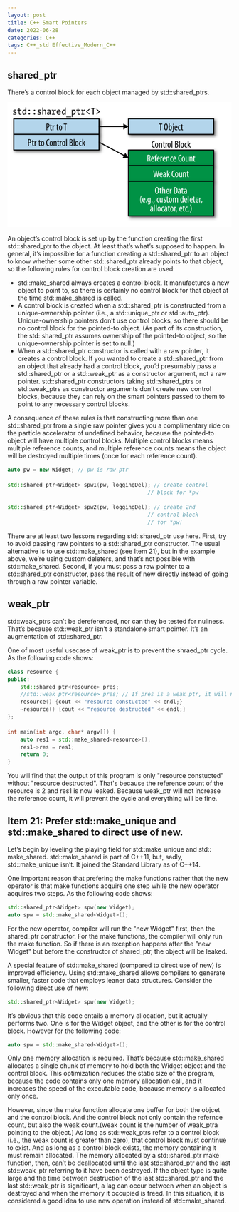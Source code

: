 ```yaml
---
layout: post
title: C++ Smart Pointers
date: 2022-06-28
categories: C++
tags: C++_std Effective_Modern_C++
---
```


## shared_ptr

There’s a control block for each object managed by std::shared_ptrs.

![shared_ptr control block](https://github.com/SaltyFish123/SaltyFish123.github.io/blob/master/_posts/images/c++_notes/shared_ptr_control_block.png?raw=true)

An object’s control block is set up by the function creating the first std::shared_ptr to the object. At least that’s what’s supposed to happen. In general, it’s impossible for a function creating a std::shared_ptr to an object to know whether some other std::shared_ptr already points to that object, so the following rules for control block creation are used:

* std::make_shared always creates a control block. It manufactures a new object to point to, so there is certainly no control block for that object at the time std::make_shared is called.
* A control block is created when a std::shared_ptr is constructed from a unique-ownership pointer (i.e., a std::unique_ptr or std::auto_ptr). Unique-ownership pointers don’t use control blocks, so there should be no control block for the pointed-to object. (As part of its construction, the std::shared_ptr assumes ownership of the pointed-to object, so the unique-ownership pointer is set to null.)
* When a std::shared_ptr constructor is called with a raw pointer, it creates a control block. If you wanted to create a std::shared_ptr from an object that already had a control block, you’d presumably pass a std::shared_ptr or a std::weak_ptr as a constructor argument, not a raw pointer. std::shared_ptr constructors taking std::shared_ptrs or std::weak_ptrs as constructor arguments don’t create new control blocks, because they can rely on the smart pointers passed to them to point to any necessary control blocks.

A consequence of these rules is that constructing more than one std::shared_ptr from a single raw pointer gives you a complimentary ride on the particle accelerator of undefined behavior, because the pointed-to object will have multiple control blocks. Multiple control blocks means multiple reference counts, and multiple reference counts means the object will be destroyed multiple times (once for each reference count).

```cpp
auto pw = new Widget; // pw is raw ptr

std::shared_ptr<Widget> spw1(pw, loggingDel); // create control
                                            // block for *pw

std::shared_ptr<Widget> spw2(pw, loggingDel); // create 2nd
                                            // control block
                                            // for *pw!
```

There are at least two lessons regarding std::shared_ptr use here. First, try to avoid passing raw pointers to a std::shared_ptr constructor. The usual alternative is to use std::make_shared (see Item 21), but in the example above, we’re using custom deleters, and that’s not possible with std::make_shared. Second, if you must pass a raw pointer to a std::shared_ptr constructor, pass the result of new directly instead of going through a raw pointer variable.

## weak_ptr

std::weak_ptrs can’t be dereferenced, nor can they be tested for nullness. That’s because std::weak_ptr isn’t a standalone smart pointer. It’s an augmentation of std::shared_ptr.

One of most useful usecase of weak_ptr is to prevent the shraed_ptr cycle. As the following code shows:

```cpp
class resource {
public:
    std::shared_ptr<resource> pres;
    //std::weak_ptr<resource> pres; // If pres is a weak_ptr, it will not increase the reference count
    resource() {cout << "resource constucted" << endl;}
    ~resource() {cout << "resource destructed" << endl;}
};

int main(int argc, char* argv[]) {
    auto res1 = std::make_shared<resource>();
    res1->res = res1;
    return 0;
}
```

You will find that the output of this program is only "resource constucted" without "resource destructed". That's because the reference count of the resource is 2 and res1 is now leaked. Because weak_ptr will not increase the reference count, it will prevent the cycle and everything will be fine.

## Item 21: Prefer std::make_unique and std::make_shared to direct use of new.

Let’s begin by leveling the playing field for std::make_unique and std:: make_shared. std::make_shared is part of C++11, but, sadly, std::make_unique isn’t. It joined the Standard Library as of C++14.

One important reason that prefering the make functions rather that the new operator is that make functions acquire one step while the new operator acquires two steps. As the following code shows:

```cpp
std::shared_ptr<Widget> spw(new Widget);
auto spw = std::make_shared<Widget>();
```

For the new operator, compiler will run the "new Widget" first, then the shared_ptr constructor. For the make functions, the compiler will only run the make function. So if there is an exception happens after the "new Widget" but before the constructor of shared_ptr, the object will be leaked.

A special feature of std::make_shared (compared to direct use of new) is improved efficiency. Using std::make_shared allows compilers to generate smaller, faster code that employs leaner data structures. Consider the following direct use of new:

```cpp
std::shared_ptr<Widget> spw(new Widget);
```

It’s obvious that this code entails a memory allocation, but it actually performs two. One is for the Widget object, and the other is for the control block. However for the following code:

```cpp
auto spw = std::make_shared<Widget>();
```

Only one memory allocation is required. That’s because std::make_shared allocates a single chunk of memory to hold both the Widget object and the control block. This optimization reduces the static size of the program, because the code contains only one memory allocation call, and it increases the speed of the executable code, because memory is allocated only once.

However, since the make function allocate one buffer for both the objcet and the control block. And the control block not only contain the refernce count, but also the weak count.(weak count is the number of weak_ptra pointing to the object.) As long as std::weak_ptrs refer to a control block (i.e., the weak count is greater than zero), that control block must continue to exist. And as long as a control block exists, the memory containing it must remain allocated. The memory allocated by a std::shared_ptr make function, then, can’t be deallocated until the last std::shared_ptr and the last std::weak_ptr referring to it have been destroyed. If the object type is quite large and the time between destruction of the last std::shared_ptr and the last std::weak_ptr is significant, a lag can occur between when an object is destroyed and when the memory it occupied is freed. In this situation, it is considered a good idea to use new operation instead of std::make_shared.
